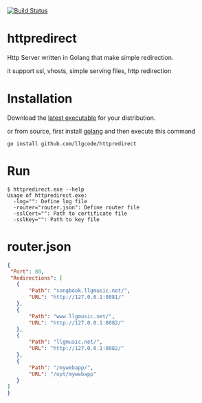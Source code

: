[![Build Status](https://drone.io/github.com/llgcode/httpredirect/status.png)](https://drone.io/github.com/llgcode/httpredirect/latest)
# httpredirect 
Http Server written in Golang that make simple redirection. 

it support ssl, vhosts, simple serving files, http redirection

# Installation

Download the [latest executable](https://drone.io/github.com/llgcode/httpredirect/files) for your distribution.

or from source, first install [golang](http://golang.org/doc/install) and then execute this command
```
go install github.com/llgcode/httpredirect
```

# Run

```
$ httpredirect.exe --help
Usage of httpredirect.exe:
  -log="": Define log file
  -router="router.json": Define router file
  -sslCert="": Path to certificate file
  -sslKey="": Path to key file
```

# router.json
```json
{
 "Port": 80,
 "Redirections": [
   {
       "Path": "songbook.llgmusic.net/",
       "URL": "http://127.0.0.1:8081/"
   }, 
   {
       "Path": "www.llgmusic.net/",
       "URL": "http://127.0.0.1:8082/"
   }, 
   {
       "Path": "llgmusic.net/",
       "URL": "http://127.0.0.1:8082/"
   },
   {
       "Path": "/mywebapp/",
       "URL": "/opt/mywebapp"
   }
]
}
```
